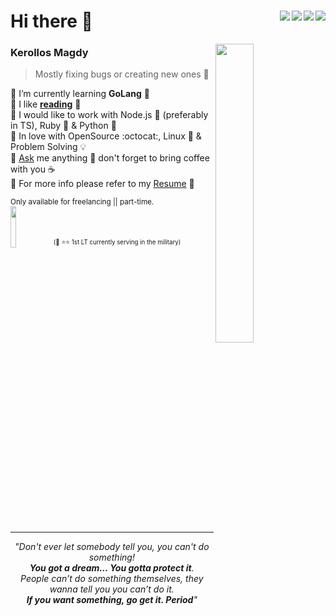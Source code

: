 <h1 align="left">Hi there 👋
<a href="https://aktive.tk#gh-dark-mode-only">
  <img align="right" src="https://t.ly/pFlX"/>
</a>
<a href="https://kounter.tk#gh-dark-mode-only">
  <img align="right" src="https://t.ly/IPLe" />
</a>
  
<a href="https://aktive.tk#gh-light-mode-only">
  <img align="right" src="https://t.ly/LOBD"/>
</a>
<a href="https://kounter.tk#gh-light-mode-only">
  <img align="right" src="https://t.ly/mOJk" />
</a>

</h1>

<img align="right" src="https://user-images.githubusercontent.com/36763164/155938198-731c072d-9864-47ae-b451-9dc55ea72a87.gif" width="35%" />

### Kerollos Magdy
> Mostly fixing bugs or creating new ones 🐞

🔹 I’m currently learning **GoLang** 💙  
🔸 I like [**reading**](//goodreads.com/kerolloz) 📘  
🔹 I would like to work with Node.js 💚 (preferably in TS), Ruby 💎 & Python 🐍  
🔸 In love with OpenSource :octocat:, Linux 🐧 & Problem Solving 💡  
🔹 [Ask](https://github.com/kerolloz/kerolloz/discussions/new?category=q-a) me anything 💭 don't forget to bring coffee with you ☕  
🔸 For more info please refer to my [Resume](https://t.ly/7UVV)  📑 

<sup>Only available for freelancing || part-time.  
<a href="https://kerolloz.github.io/end-of-service"><img src="https://end-of-service.deta.dev" width="13%" /></a> <sup>(👮 ⭐⭐ 1st LT currently serving in the military)</sup><hr />
<div align="center">
  <i>"Don't ever let somebody tell you, you can't do something! <br><b>You got a dream… You gotta protect it</b>.<br> People can’t do something themselves, they wanna tell you you can’t do it. <br><b>If you want something, go get it. Period</b>"</i>
</div>

